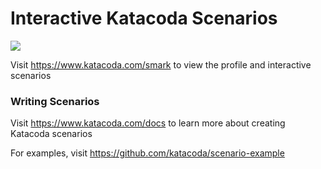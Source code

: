 # Interactive Katacoda Scenarios

[![](http://shields.katacoda.com/katacoda/smark/count.svg)](https://www.katacoda.com/smark "Get your profile on Katacoda.com")

Visit https://www.katacoda.com/smark to view the profile and interactive scenarios

### Writing Scenarios
Visit https://www.katacoda.com/docs to learn more about creating Katacoda scenarios

For examples, visit https://github.com/katacoda/scenario-example
